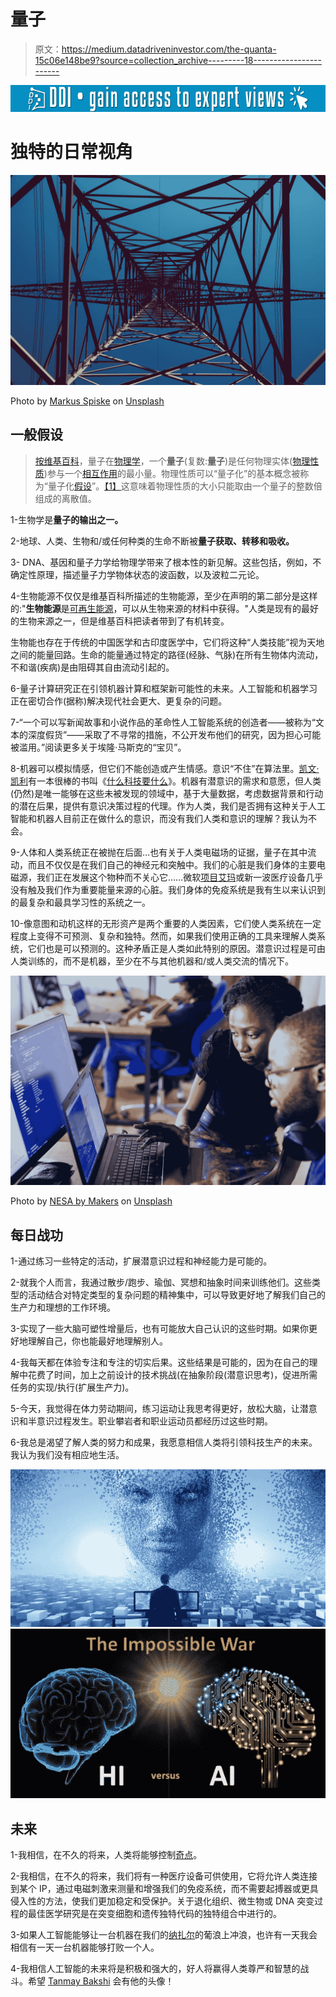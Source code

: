 # 量子

> 原文：<https://medium.datadriveninvestor.com/the-quanta-15c06e148be9?source=collection_archive---------18----------------------->

[![](img/10904c6b16bc31445f64b7cc7b5e4e89.png)](http://www.track.datadriveninvestor.com/1B9E)

# 独特的日常视角

![](img/b62f047afe6f076ffb88479be4d88e10.png)

Photo by [Markus Spiske](https://unsplash.com/@markusspiske?utm_source=medium&utm_medium=referral) on [Unsplash](https://unsplash.com?utm_source=medium&utm_medium=referral)

## 一般假设

> [按维基百科](https://en.wikipedia.org/wiki/Quantum)，量子在[物理学](https://en.wikipedia.org/wiki/Physics)，一个**量子**(复数:**量子**)是任何物理实体([物理性质](https://en.wikipedia.org/wiki/Physical_property#List_of_properties))参与一个[相互作用](https://en.wikipedia.org/wiki/Fundamental_interaction)的最小量。物理性质可以“量子化”的基本概念被称为“量子化[假设](https://en.wikipedia.org/wiki/Quantization_(physics))”。[【1】](https://en.wikipedia.org/wiki/Quantum#cite_note-1)这意味着物理性质的大小只能取由一个量子的整数倍组成的离散值。

1-生物学是**量子的输出之一。**

2-地球、人类、生物和/或任何种类的生命不断被**量子获取、转移和吸收。**

3- DNA、基因和量子力学给物理学带来了根本性的新见解。这些包括，例如，不确定性原理，描述量子力学物体状态的波函数，以及波粒二元论。

4-生物能源不仅仅是维基百科所描述的生物能源，至少在声明的第二部分是这样的:"**生物能源**是[可再生能源](https://en.wikipedia.org/wiki/Renewable_energy)，可以从生物来源的材料中获得。"人类是现有的最好的生物来源之一，但是维基百科把读者带到了有机转变。

生物能也存在于传统的中国医学和古印度医学中，它们将这种“人类技能”视为天地之间的能量回路。生命的能量通过特定的路径(经脉、气脉)在所有生物体内流动，不和谐(疾病)是由阻碍其自由流动引起的。

6-量子计算研究正在引领机器计算和框架新可能性的未来。人工智能和机器学习正在密切合作(据称)解决现代社会更大、更复杂的问题。

7-“一个可以写新闻故事和小说作品的革命性人工智能系统的创造者——被称为“文本的深度假货”——采取了不寻常的措施，不公开发布他们的研究，因为担心可能被滥用。”阅读更多关于埃隆·马斯克的“宝贝”。

8-机器可以模拟情感，但它们不能创造或产生情感。意识“不住”在算法里。[凯文·凯利](https://kk.org/)有一本很棒的书叫《[什么科技要什么](https://www.amazon.com/What-Technology-Wants-Kevin-Kelly-ebook/dp/B0043EV51W)》。机器有潜意识的需求和意愿，但人类(仍然)是唯一能够在这些未被发现的领域中，基于大量数据，考虑数据背景和行动的潜在后果，提供有意识决策过程的代理。作为人类，我们是否拥有这种关于人工智能和机器人目前正在做什么的意识，而没有我们人类和意识的理解？我认为不会。

9-人体和人类系统正在被抛在后面…也有关于人类电磁场的证据，量子在其中流动，而且不仅仅是在我们自己的神经元和突触中。我们的心脏是我们身体的主要电磁源，我们正在发展这个物种而不关心它……微软[项目艾玛](https://www.microsoft.com/en-us/research/project/project-emma/)或新一波医疗设备几乎没有触及我们作为重要能量来源的心脏。我们身体的免疫系统是我有生以来认识到的最复杂和最具学习性的系统之一。

10-像意图和动机这样的无形资产是两个重要的人类因素，它们使人类系统在一定程度上变得不可预测、复杂和独特。然而，如果我们使用正确的工具来理解人类系统，它们也是可以预测的。这种矛盾正是人类如此特别的原因。潜意识过程是可由人类训练的，而不是机器，至少在不与其他机器和/或人类交流的情况下。

![](img/deaa04cf1067d22a57d72b568f07cce7.png)

Photo by [NESA by Makers](https://unsplash.com/@nesabymakers?utm_source=medium&utm_medium=referral) on [Unsplash](https://unsplash.com?utm_source=medium&utm_medium=referral)

## 每日战功

1-通过练习一些特定的活动，扩展潜意识过程和神经能力是可能的。

2-就我个人而言，我通过散步/跑步、瑜伽、冥想和抽象时间来训练他们。这些类型的活动结合对特定类型的复杂问题的精神集中，可以导致更好地了解我们自己的生产力和理想的工作环境。

3-实现了一些大脑可塑性增量后，也有可能放大自己认识的这些时期。如果你更好地理解自己，你也能最好地理解别人。

4-我每天都在体验专注和专注的切实后果。这些结果是可能的，因为在自己的理解中花费了时间，加上之前设计的技术挑战(在抽象阶段(潜意识思考)，促进所需任务的实现/执行(扩展生产力)。

5-今天，我觉得在体力劳动期间，练习运动让我思考得更好，放松大脑，让潜意识和半意识过程发生。职业攀岩者和职业运动员都经历过这些时期。

6-我总是渴望了解人类的努力和成果，我愿意相信人类将引领科技生产的未来。我认为我们没有相应地生活。

![](img/1d24840287d04dd24b8010598c8d053c.png)![](img/e25332bfb1e2d9da36f18206d1762426.png)

## 未来

1-我相信，在不久的将来，人类将能够控制[奇点](https://en.wikipedia.org/wiki/Technological_singularity)。

2-我相信，在不久的将来，我们将有一种医疗设备可供使用，它将允许人类连接到某个 IP，通过电磁刺激来测量和增强我们的免疫系统，而不需要起搏器或更具侵入性的方法，使我们更加稳定和受保护。关于退化组织、微生物或 DNA 突变过程的最佳医学研究是在突变细胞和遗传独特代码的独特组合中进行的。

3-如果人工智能能够让一台机器在我们的[纳扎尔](https://youtu.be/Ftok14M5p8g)的葡浪上冲浪，也许有一天我会相信有一天一台机器能够打败一个人。

4-我相信人工智能的未来将是积极和强大的，好人将赢得人类尊严和智慧的战斗。希望 [Tanmay Bakshi](https://www.linkedin.com/in/tanmay-bakshi-b15012a1) 会有他的头像！